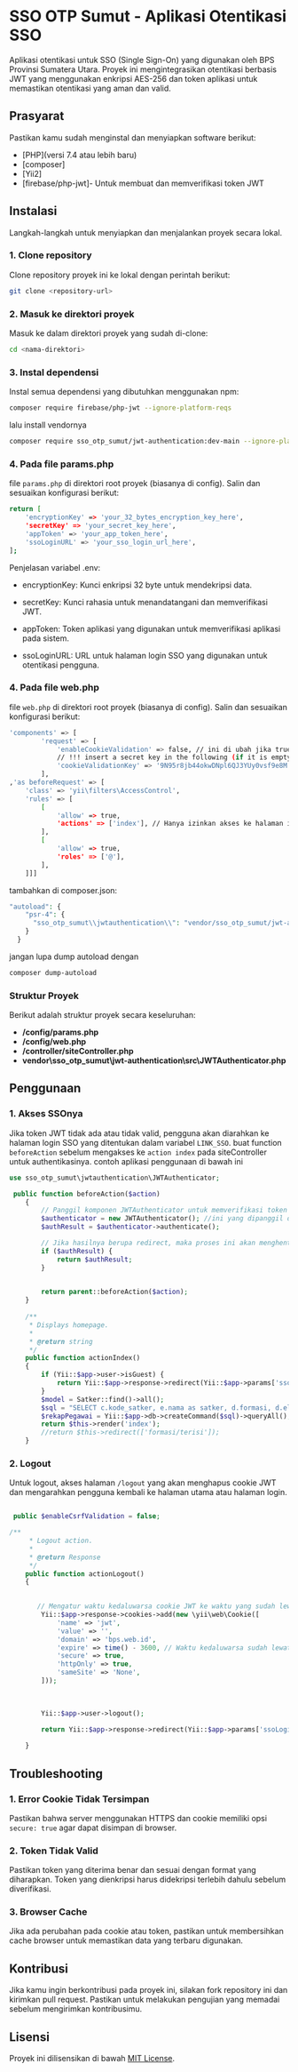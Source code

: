 # SSO OTP Sumut - Aplikasi Otentikasi SSO

Aplikasi otentikasi untuk SSO (Single Sign-On) yang digunakan oleh BPS Provinsi Sumatera Utara. Proyek ini mengintegrasikan otentikasi berbasis JWT yang menggunakan enkripsi AES-256 dan token aplikasi untuk memastikan otentikasi yang aman dan valid.

## Prasyarat

Pastikan kamu sudah menginstal dan menyiapkan software berikut:

- [PHP](versi 7.4 atau lebih baru)
- [composer]
- [Yii2]
- [firebase/php-jwt]- Untuk membuat dan memverifikasi token JWT

## Instalasi

Langkah-langkah untuk menyiapkan dan menjalankan proyek secara lokal.

### 1. Clone repository

Clone repository proyek ini ke lokal dengan perintah berikut:

```bash
git clone <repository-url>
```

### 2. Masuk ke direktori proyek

Masuk ke dalam direktori proyek yang sudah di-clone:

```bash
cd <nama-direktori>
```

### 3. Instal dependensi

Instal semua dependensi yang dibutuhkan menggunakan npm:

```bash
composer require firebase/php-jwt --ignore-platform-reqs
```
lalu install vendornya
```bash
composer require sso_otp_sumut/jwt-authentication:dev-main --ignore-platform-reqs

```
### 4. Pada file params.php

file `params.php` di direktori root proyek (biasanya di config). Salin dan sesuaikan konfigurasi berikut:

```bash
return [
    'encryptionKey' => 'your_32_bytes_encryption_key_here',
    'secretKey' => 'your_secret_key_here',
    'appToken' => 'your_app_token_here',
    'ssoLoginURL' => 'your_sso_login_url_here',
];
```

Penjelasan variabel .env:

- encryptionKey: Kunci enkripsi 32 byte untuk mendekripsi data.

- secretKey: Kunci rahasia untuk menandatangani dan memverifikasi JWT.

- appToken: Token aplikasi yang digunakan untuk memverifikasi aplikasi pada sistem.

- ssoLoginURL: URL untuk halaman login SSO yang digunakan untuk otentikasi pengguna.

### 4. Pada file web.php

file `web.php` di direktori root proyek (biasanya di config). Salin dan sesuaikan konfigurasi berikut:

```bash
'components' => [
        'request' => [
            'enableCookieValidation' => false, // ini di ubah jika true jika tidak ada tambahkan
            // !!! insert a secret key in the following (if it is empty) - this is required by cookie validation
            'cookieValidationKey' => '9N95r8jb44okwDNpl6QJ3YUy0vsf9e8M',
        ],
,'as beforeRequest' => [
    'class' => 'yii\filters\AccessControl',
    'rules' => [
        [
            'allow' => true,
            'actions' => ['index'], // Hanya izinkan akses ke halaman index tanpa login
        ],
        [
            'allow' => true,
            'roles' => ['@'],
        ],
    ]]]
```
tambahkan di composer.json:
```php
"autoload": {
    "psr-4": {
      "sso_otp_sumut\\jwtauthentication\\": "vendor/sso_otp_sumut/jwt-authentication/src/"
    }
  }
```
jangan lupa dump autoload dengan 
```bash
composer dump-autoload
```

### Struktur Proyek

Berikut adalah struktur proyek secara keseluruhan:

- **/config/params.php**
- **/config/web.php**
- **/controller/siteController.php**
- **vendor\sso_otp_sumut\jwt-authentication\src\JWTAuthenticator.php**

## Penggunaan

### 1. Akses SSOnya

Jika token JWT tidak ada atau tidak valid, pengguna akan diarahkan ke halaman login SSO yang ditentukan dalam variabel `LINK_SSO`. buat function `beforeAction` sebelum mengakses ke `action index` pada siteController untuk authentikasinya. contoh aplikasi penggunaan di bawah ini

```php
use sso_otp_sumut\jwtauthentication\JWTAuthenticator;

 public function beforeAction($action)
    {
        // Panggil komponen JWTAuthenticator untuk memverifikasi token sebelum aksi dijalankan
        $authenticator = new JWTAuthenticator(); //ini yang dipanggil dari vendor nanti
        $authResult = $authenticator->authenticate();

        // Jika hasilnya berupa redirect, maka proses ini akan menghentikan eksekusi dan redirect.
        if ($authResult) {
            return $authResult;
        }

    
        return parent::beforeAction($action);
    }
    
    /**
     * Displays homepage.
     *
     * @return string
     */
    public function actionIndex()
    {
        if (Yii::$app->user->isGuest) {
            return Yii::$app->response->redirect(Yii::$app->params['ssoLoginURL']);
        }
        $model = Satker::find()->all();
        $sql = "SELECT c.kode_satker, e.nama as satker, d.formasi, d.eligible, c.pegawai, (d.eligible - c.pegawai) kurang FROM (SELECT a.kode_satker, count(a.nip_lama) pegawai FROM data_pegawai a WHERE a.aktif='y' GROUP BY a.kode_satker) c, (SELECT b.satker, sum(b.formasi) formasi, sum(eligible) eligible FROM formasi b GROUP BY satker) d, satker e WHERE c.kode_satker=d.satker AND c.kode_satker = e.kode ORDER BY c.kode_satker ASC";
        $rekapPegawai = Yii::$app->db->createCommand($sql)->queryAll();
        return $this->render('index');
        //return $this->redirect(['formasi/terisi']);
    }
```

### 2. Logout

Untuk logout, akses halaman `/logout` yang akan menghapus cookie JWT dan mengarahkan pengguna kembali ke halaman utama atau halaman login.

```php

 public $enableCsrfValidation = false;

/**
     * Logout action.
     *
     * @return Response
     */
    public function actionLogout()
    {

        
       // Mengatur waktu kedaluwarsa cookie JWT ke waktu yang sudah lewat
        Yii::$app->response->cookies->add(new \yii\web\Cookie([
            'name' => 'jwt',
            'value' => '',
            'domain' => 'bps.web.id',
            'expire' => time() - 3600, // Waktu kedaluwarsa sudah lewat
            'secure' => true,
            'httpOnly' => true,
            'sameSite' => 'None',
        ]));
        

        
        Yii::$app->user->logout();
        
        return Yii::$app->response->redirect(Yii::$app->params['ssoLoginURL']);

    }
```


## Troubleshooting

### 1. Error Cookie Tidak Tersimpan

Pastikan bahwa server menggunakan HTTPS dan cookie memiliki opsi `secure: true` agar dapat disimpan di browser.

### 2. Token Tidak Valid

Pastikan token yang diterima benar dan sesuai dengan format yang diharapkan. Token yang dienkripsi harus didekripsi terlebih dahulu sebelum diverifikasi.

### 3. Browser Cache

Jika ada perubahan pada cookie atau token, pastikan untuk membersihkan cache browser untuk memastikan data yang terbaru digunakan.

## Kontribusi

Jika kamu ingin berkontribusi pada proyek ini, silakan fork repository ini dan kirimkan pull request. Pastikan untuk melakukan pengujian yang memadai sebelum mengirimkan kontribusimu.

## Lisensi

Proyek ini dilisensikan di bawah [MIT License](https://opensource.org/licenses/MIT).
